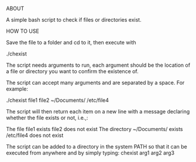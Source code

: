 ABOUT

A simple bash script to check if files or directories exist.

HOW TO USE

Save the file to a folder and cd to it, then execute with 

./chexist

The script needs arguments to run, each argument should be
the location of a file or directory you want to confirm the
existence of.

The script can accept many arguments and are separated by a space.
For example:

./chexist file1 file2 ~/Documents/ /etc/file4

The script will then return each item on a new line with a
message declaring whether the file exists or not, i.e.,:

The file file1 exists
file2 does not exist
The directory ~/Documents/ exists
/etc/file4 does not exist

The script can be added to a directory in the system PATH so
that it can be executed from anywhere and by simply typing:
chexist arg1 arg2 arg3
